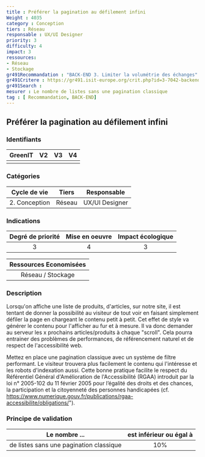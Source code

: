 ```yaml
---
title : Préférer la pagination au défilement infini
Weight : 4035
category : Conception
tiers : Réseau
responsable : UX/UI Designer
priority: 3
difficulty: 4
impact: 3
ressources:
- Réseau
- Stockage
gr491Recommandation : "BACK-END 3. Limiter la volumétrie des échanges"
gr491Critere : https://gr491.isit-europe.org/crit.php?id=3-7042-backend-les-capacite-de-restitution-dinformation-des-peripheriques
gr491Search :
mesurer : Le nombre de listes sans une pagination classique
tag : [ Recommandation, BACK-END]
---
```


## Préférer la pagination au défilement infini

### Identifiants

| GreenIT |  V2  |  V3  |  V4  |
|:-------:|:----:|:----:|:----:|
|      |   |   |      |

### Catégories

| Cycle de vie |  Tiers  |  Responsable  |
|:---------:|:----:|:----:|
| 2. Conception | Réseau | UX/UI Designer |

### Indications

| Degré de priorité |      Mise en oeuvre       |  Impact écologique    |
|:-------------------:|:-------------------------:|:---------------------:|
| 3 | 4 | 3 |

|Ressources Economisées                                      |
|:----------------------------------------------------------:|
|  Réseau / Stockage  |

### Description

Lorsqu'on affiche une liste de produits, d'articles, sur notre site, il est tentant de donner la possibilité au visiteur de tout voir en faisant simplement défiler la page en chargeant le contenu petit à petit.
Cet effet de style va générer le contenu pour l'afficher au fur et à mesure. Il va donc demander au serveur les x prochains articles/produits à chaque "scroll". Cela pourra entrainer des problèmes de performances, de référencement naturel et de respect de l'accessibilité web.

Mettez en place une pagination classique avec un système de filtre performant. Le visiteur trouvera plus facilement le contenu qui l'intéresse et les robots d'indexation aussi.
Cette bonne pratique facilite le respect du Référentiel Général d'Amélioration de l'Accessibilité (RGAA) introduit par la loi n° 2005-102 du 11 février 2005 pour l’égalité des droits et des chances, la participation et la citoyenneté des personnes handicapées  (cf. https://www.numerique.gouv.fr/publications/rgaa-accessibilite/obligations/").

### Principe de validation

| Le nombre  ...   | est inférieur ou égal à   |  
|-------------------|:-------------------------:|
|  de listes sans une pagination classique   |  10% |